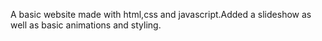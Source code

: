 A basic website made with html,css and javascript.Added a slideshow as well as basic animations and styling.
